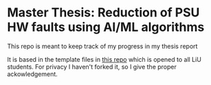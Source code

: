 # Master Thesis: Reduction of PSU HW faults using AI/ML algorithms

This repo is meant to keep track of my progress in my thesis report

It is based in the template files in [this repo](https://gitlab.liu.se/olale55/liuthesis) which is opened to all LiU students. For privacy I haven't forked it, so I give the proper ackowledgement.
